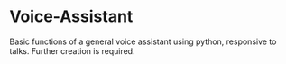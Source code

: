 # Voice-Assistant
Basic functions of a general voice assistant using python, responsive to talks.
Further creation is required.
